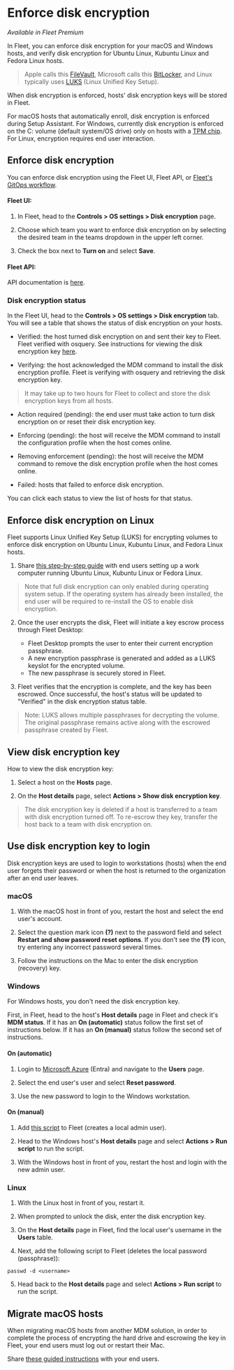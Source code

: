 # Enforce disk encryption

_Available in Fleet Premium_

In Fleet, you can enforce disk encryption for your macOS and Windows hosts, and verify disk encryption for Ubuntu Linux, Kubuntu Linux and Fedora Linux hosts.

> Apple calls this [FileVault](https://support.apple.com/en-us/HT204837), Microsoft calls this [BitLocker](https://learn.microsoft.com/en-us/windows/security/operating-system-security/data-protection/bitlocker/), and Linux typically uses [LUKS](https://en.wikipedia.org/wiki/Linux_Unified_Key_Setup) (Linux Unified Key Setup).

When disk encryption is enforced, hosts' disk encryption keys will be stored in Fleet.

For macOS hosts that automatically enroll, disk encryption is enforced during Setup Assistant. For Windows, currently disk encryption is enforced on the C: volume (default system/OS drive) only on hosts with a [TPM chip](https://support.microsoft.com/en-us/topic/what-s-a-trusted-platform-module-tpm-705f241d-025d-4470-80c5-4feeb24fa1ee). For Linux, encryption requires end user interaction.

## Enforce disk encryption

You can enforce disk encryption using the Fleet UI, Fleet API, or [Fleet's GitOps workflow](https://github.com/fleetdm/fleet-gitops).

#### Fleet UI:

1. In Fleet, head to the **Controls > OS settings > Disk encryption** page.

2. Choose which team you want to enforce disk encryption on by selecting the desired team in the teams dropdown in the upper left corner.

3. Check the box next to **Turn on** and select **Save**.

#### Fleet API: 

API documentation is [here](https://fleetdm.com/docs/rest-api/rest-api#update-disk-encryption-enforcement).

### Disk encryption status

In the Fleet UI, head to the **Controls > OS settings > Disk encryption** tab. You will see a table that shows the status of disk encryption on your hosts. 

* Verified: the host turned disk encryption on and sent their key to Fleet. Fleet verified with osquery. See instructions for viewing the disk encryption key [here](#view-disk-encryption-key).

* Verifying: the host acknowledged the MDM command to install the disk encryption profile. Fleet is verifying with osquery and retrieving the disk encryption key.

> It may take up to two hours for Fleet to collect and store the disk encryption keys from all hosts.

* Action required (pending): the end user must take action to turn disk encryption on or reset their disk encryption key. 

* Enforcing (pending): the host will receive the MDM command to install the configuration profile when the host comes online.

* Removing enforcement (pending): the host will receive the MDM command to remove the disk encryption profile when the host comes online.

* Failed: hosts that failed to enforce disk encryption.

You can click each status to view the list of hosts for that status.

## Enforce disk encryption on Linux

Fleet supports Linux Unified Key Setup (LUKS) for encrypting volumes to enforce disk encryption on Ubuntu Linux, Kubuntu Linux, and Fedora Linux hosts.

1. Share [this step-by-step guide](https://fleetdm.com/learn-more-about/encrypt-linux-device) with end users setting up a work computer running Ubuntu Linux, Kubuntu Linux or Fedora Linux.

> Note that full disk encryption can only enabled during operating system setup. If the operating system has already been installed, the end user will be required to re-install the OS to enable disk encryption.

2. Once the user encrypts the disk, Fleet will initiate a key escrow process through Fleet Desktop:
   * Fleet Desktop prompts the user to enter their current encryption passphrase.
   * A new encryption passphrase is generated and added as a LUKS keyslot for the encrypted volume.
   * The new passphrase is securely stored in Fleet.

3. Fleet verifies that the encryption is complete, and the key has been escrowed. Once successful, the host's status will be updated to "Verified" in the disk encryption status table.

> Note: LUKS allows multiple passphrases for decrypting the volume. The original passphrase remains active along with the escrowed passphrase created by Fleet.


## View disk encryption key

How to view the disk encryption key:

1. Select a host on the **Hosts** page.

2. On the **Host details** page, select **Actions > Show disk encryption key**.

> The disk encryption key is deleted if a host is transferred to a team with disk encryption turned off. To re-escrow they key, transfer the host back to a team with disk encryption on.

## Use disk encryption key to login

Disk encryption keys are used to login to workstations (hosts) when the end user forgets their password or when the host is returned to the organization after an end user leaves. 

### macOS

1. With the macOS host in front of you, restart the host and select the end user's account.

2. Select the question mark icon **(?)** next to the password field and select **Restart and show password reset options**. If you don't see the **(?)** icon, try entering any incorrect password several times.

3. Follow the instructions on the Mac to enter the disk encryption (recovery) key.

### Windows

For Windows hosts, you don't need the disk encryption key.

First, in Fleet, head to the host's **Host details** page in Fleet and check it's **MDM status**. If it has an **On (automatic)** status follow the first set of instructions below. If it has an **On (manual)** status follow the second set of instructions.

#### On (automatic)

1. Login to [Microsoft Azure](portal.azure.com) (Entra) and navigate to the **Users** page.

2. Select the end user's user and select **Reset password**.

3. Use the new password to login to the Windows workstation.

#### On (manual)

1. Add [this script](https://github.com/fleetdm/fleet/tree/main/it-and-security/lib/windows/scripts/create-admin-user.ps1) to Fleet (creates a local admin user).

2. Head to the Windows host's **Host details** page and select **Actions > Run script** to run the script.

3. With the Windows host in front of you, restart the host and login with the new admin user.

### Linux 

1. With the Linux host in front of you, restart it.

2. When prompted to unlock the disk, enter the disk encryption key.

3. On the **Host details** page in Fleet, find the local user's username in the **Users** table.

4. Next, add the following script to Fleet (deletes the local password (passphrase)):

```
passwd -d <username>
```

5. Head back to the **Host details** page and select **Actions > Run script** to run the script.

## Migrate macOS hosts

When migrating macOS hosts from another MDM solution, in order to complete the process of encrypting the hard drive and escrowing the key in Fleet, your end users must log out or restart their Mac.

Share [these guided instructions](https://fleetdm.com/guides/mdm-migration#how-to-turn-on-disk-encryption) with your end users.

<meta name="category" value="guides">
<meta name="authorGitHubUsername" value="noahtalerman">
<meta name="authorFullName" value="Noah Talerman">
<meta name="publishedOn" value="2024-08-14">
<meta name="articleTitle" value="Enforce disk encryption">
<meta name="description" value="Learn how to enforce disk encryption on macOS, Windows, and Linux hosts and manage encryption keys with Fleet Premium.">
